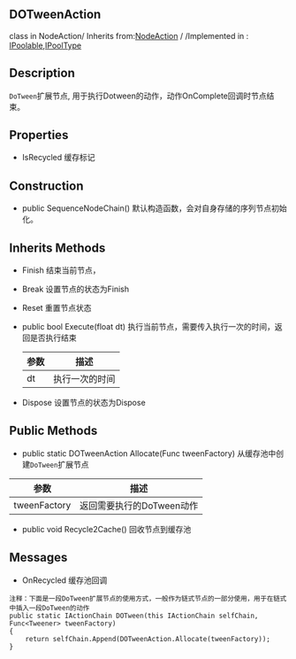 ## DOTweenAction
class in NodeAction/ Inherits from:[NodeAction](ActionKitAPI/Action/NodeAction.md)  / /Implemented in : [IPoolable](https://github.com/827922094/Action-Kit-API/blob/master/www.baidu.com),[IPoolType]()

## Description
```DoTween```扩展节点, 用于执行Dotween的动作，动作OnComplete回调时节点结束。

## Properties

- IsRecycled                      缓存标记

## Construction

* public SequenceNodeChain()	默认构造函数，会对自身存储的序列节点初始化。

## Inherits Methods

* Finish			      结束当前节点，

* Break                              设置节点的状态为Finish

* Reset                              重置节点状态

* public bool Execute(float dt)     执行当前节点，需要传入执行一次的时间，返回是否执行结束


  | 参数 | 描述           |
  | ---- | -------------- |
  | dt   | 执行一次的时间 |

* Dispose                          设置节点的状态为Dispose

## Public Methods

*  public static DOTweenAction Allocate(Func<Tweener> tweenFactory) 从缓存池中创建```DoTween```扩展节点


| 参数         | 描述                      |
| ------------ | ------------------------- |
| tweenFactory | 返回需要执行的DoTween动作 |

* public void Recycle2Cache()  回收节点到缓存池

## Messages

- OnRecycled                    缓存池回调



```
注释：下面是一段DoTween扩展节点的使用方式，一般作为链式节点的一部分使用，用于在链式中插入一段DoTween的动作
public static IActionChain DOTween(this IActionChain selfChain, Func<Tweener> tweenFactory)
{
	return selfChain.Append(DOTweenAction.Allocate(tweenFactory));
}
```
